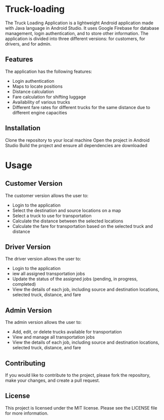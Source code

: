 # Truck-loading

The Truck Loading Application is a lightweight Android application made with Java language in Android Studio. It uses Google Firebase for database management, login authentication, and to store other information. The application is divided into three different versions: for customers, for drivers, and for admin.

## Features
The application has the following features:
 - Login authentication
 - Maps to locate positions
 - Distance calculation
 - Fare calculation for shifting luggage
 - Availability of various trucks
 - Different fare rates for different trucks for the same distance due to different engine capacities

## Installation
Clone the repository to your local machine
Open the project in Android Studio
Build the project and ensure all dependencies are downloaded

# Usage
## Customer Version
The customer version allows the user to:
 - Login to the application
 - Select the destination and source locations on a map
 - Select a truck to use for transportation
 - Calculate the distance between the selected locations
 - Calculate the fare for transportation based on the selected truck and distance
  
## Driver Version
The driver version allows the user to:
 - Login to the application
 - iew all assigned transportation jobs
 - Update the status of the assigned jobs (pending, in progress, completed)
 - View the details of each job, including source and destination locations, selected truck, distance, and fare
## Admin Version
The admin version allows the user to:
 - Add, edit, or delete trucks available for transportation
 - View and manage all transportation jobs
 - View the details of each job, including source and destination locations, selected truck, distance, and fare
## Contributing
If you would like to contribute to the project, please fork the repository, make your changes, and create a pull request.



## License
This project is licensed under the MIT license. Please see the LICENSE file for more information.






